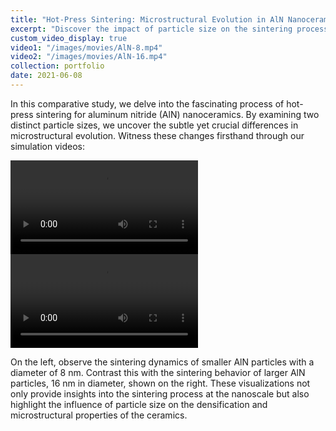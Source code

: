```yaml
---
title: "Hot-Press Sintering: Microstructural Evolution in AlN Nanoceramics"
excerpt: "Discover the impact of particle size on the sintering process of AlN nanoceramics, comparing the microstructural evolution in particles of 8 nm and 16 nm diameters."
custom_video_display: true
video1: "/images/movies/AlN-8.mp4"
video2: "/images/movies/AlN-16.mp4"
collection: portfolio
date: 2021-06-08
---
```


In this comparative study, we delve into the fascinating process of hot-press sintering for aluminum nitride (AlN) nanoceramics. By examining two distinct particle sizes, we uncover the subtle yet crucial differences in microstructural evolution. Witness these changes firsthand through our simulation videos:

<div class="video-container">
  <video src="{{ page.video1 }}" controls="controls">
    Your browser does not support the video tag.
  </video>
  <video src="{{ page.video2 }}" controls="controls">
    Your browser does not support the video tag.
  </video>
</div>

On the left, observe the sintering dynamics of smaller AlN particles with a diameter of 8 nm. Contrast this with the sintering behavior of larger AlN particles, 16 nm in diameter, shown on the right. These visualizations not only provide insights into the sintering process at the nanoscale but also highlight the influence of particle size on the densification and microstructural properties of the ceramics.
